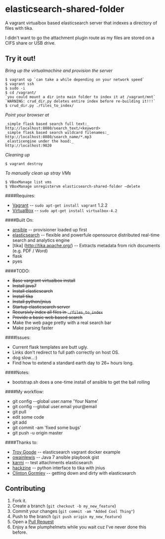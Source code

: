 elasticsearch-shared-folder
===============

A vagrant virtualbox based elasticsearch server that indexes a directory of files with tika.

I didn't want to go the attachment plugin route as my files are stored on a CIFS share or USB drive.


Try it out!
-----------
*Bring up the virtualmachine and provision the server*

    $ vagrant up `can take a while depending on your network speed`
    $ vagrant ssh
    $ sudo -i
    $ cd /vagrant/
    `you could mount a dir into main folder to index it at /vagrant/mnt` 
    `WARNING: crud_dir.py deletes entire index before re-building it!!!`
    $ crud_dir.py ./files_to_index/

_Point your browser at_

    _simple flask based search full text:_
    http://localhost:8080/search_text/<keyword>
    _simple flask based search wildcard filenames:_
    http://localhost:8080/search_name/*.mp3
    _elasticengine under the hood:_
    http://localhost:9020

_Cleaning up_

    $ vagrant destroy

_To manually clean up stray VMs_

    $ VBoxManage list vms
    $ VBoxManage unregistervm elasticsearch-shared-folder –delete

####Requires:
* [Vagrant](http://www.vagrantup.com/) -- `sudo apt-get install vagrant` 1.2.2
* [VirtualBox](https://www.virtualbox.org/wiki/Downloads/) -- `sudo apt-get install virtualbox-4.2`

####Built On:
* [ansible](https://github.com/ansible/ansible/) -- provisioner loaded up first
* [elasticsearch](http://www.elasticsearch.org/) -- flexible and powerfule opensource distributed real-time search and analytics engine
* [tika] (http://tika.apache.org/) -- Extracts metadata from rich documents (e.g. PDF / Word)
* flask
* pyes

####TODO:
* ~~Base vargrant virtualbox install~~
* ~~Install java7~~
* ~~Install elasticsearch~~
* ~~Install tika~~
* ~~Install python/jnius~~
* ~~Startup elasticsearch server~~
* ~~Recursivly index all files in `./files_to_index`~~
* ~~Provide a basic web based search~~
* Make the web page pretty with a real search bar
* Make parsing faster

####Issues:
* Current flask templates are butt ugly.
* Links don't redirect to full path correctly on host OS.
* dog slow...:)
* Find how to extend a standard earth day to 26+ hours long.

####Notes:
* bootstrap.sh does a one-time install of ansible to get the ball rolling

####My workflow:
* git config --global user.name 'Your Name'
* git config --global user.email your@email
* git pull
* edit some code
* git add <new files>
* git commit -am 'fixed some bugs'
* git push -u origin master

####Thanks to:
* [Troy Goode](https://github.com/TroyGoode/vagrant-docker-elasticsearch/) -- elasticsearch vagrant docker example
* [owainlewis](https://gist.github.com/owainlewis/6069582) -- Java 7 ansible playbook gist
* [karmi](https://gist.github.com/karmi/5594127) -- test attachments elasticsearch
* [hackzine](http://www.hackzine.org/using-apache-tika-from-python-with-jnius.html) -- python interface to tika with jnius
* [Clinton Gormley](http://www.youtube.com/watch?v=52G5ZzE0XpY) -- getting down and dirty with elasticsearch

Contributing
------------

1. Fork it.
2. Create a branch (`git checkout -b my_new_feature`)
3. Commit your changes (`git commit -am "Added Cool Thing"`)
4. Push to the branch (`git push origin my_new_feature`)
5. Open a [Pull Request][1]
6. Enjoy a few plumphelmets while you wait cuz I've never done this before.

[1]: http://github.com/ubergarm/elasticsearch-shared-folder/pulls

